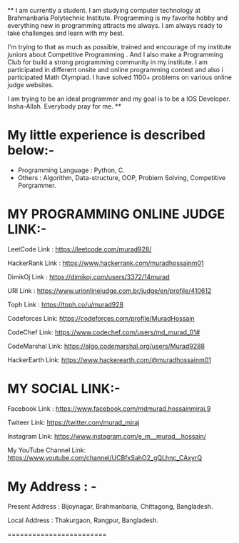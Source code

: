 ** I am currently a student. I am studying computer technology at Brahmanbaria Polytechnic Institute. Programming is my favorite hobby and everything new in programming attracts me always. I am always ready to take challenges and learn with my best.

I'm trying to that as much as possible, trained and encourage of my institute juniors about Competitive Programming . And I also make a Programming Club for build a strong programming community in my institute. I am participated in different onsite and online programming contest and also i participated Math Olympiad. I have solved 1100+ problems on various online judge websites.

I am trying to be an ideal programmer and my goal is to be a IOS Developer. Insha-Allah.
Everybody pray for me. **


# My little experience is described below:-
- Programming Language : Python, C.
- Others : Algorithm, Data-structure, OOP, Problem Solving, Competitive Porgrammer.

# MY PROGRAMMING ONLINE JUDGE LINK:-
LeetCode Link : https://leetcode.com/murad928/

HackerRank Link : https://www.hackerrank.com/muradhossainm01

DimikOj Link : https://dimikoj.com/users/3372/14murad

URI Link : https://www.urionlinejudge.com.br/judge/en/profile/410612

Toph Link : https://toph.co/u/murad928

Codeforces Link: https://codeforces.com/profile/MuradHossain

CodeChef Link: https://www.codechef.com/users/md_murad_01#

CodeMarshal Link: https://algo.codemarshal.org/users/Murad9288

HackerEarth Link: https://www.hackerearth.com/@muradhossainm01

# MY SOCIAL LINK:-

Facebook Link : https://www.facebook.com/mdmurad.hossainmiraj.9

Twiteer Link: https://twitter.com/murad_miraj

Instagram Link: https://www.instagram.com/e_m__murad__hossain/

My YouTube Channel Link: https://www.youtube.com/channel/UCBfxSahO2_gQLhnc_CAxyrQ

# My Address : -

Present Address : Bijoynagar, Brahmanbaria, Chittagong, Bangladesh.

Local Address : Thakurgaon, Rangpur, Bangladesh.

========================
